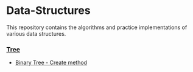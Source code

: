# Data-Structures

This repository contains the algorithms and practice implementations of various data structures.

### [Tree](Tree/)
- [Binary Tree - Create method](Binary_Tree_Implementation)
